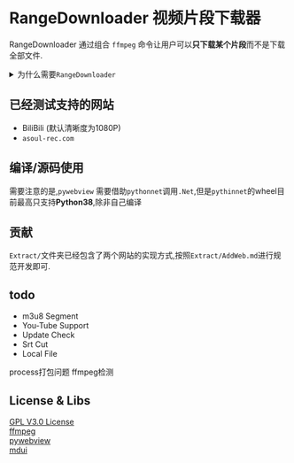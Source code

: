 # RangeDownloader 视频片段下载器

RangeDownloader 通过组合 `ffmpeg` 命令让用户可以**只下载某个片段**而不是下载全部文件.

<details>
<summary> 为什么需要<code>RangeDownloader</code> </summary>
场景分析: 当我们在进行视频创作时,也许<b>只需要其中一小段素材</b>.  </br>
一般来说,创作者可能会选择两种方法: </br>
方法1: 直接下载该文件,之后在本地裁剪</br>
问题: 耗费大量时间</br>
方法2: 录屏 </br>
问题: 画质严重损失 </br>
方法3: Range: seconds</br>
问题: 需要服务器支持,且<b>大多数服务器不支持</b></br>

</details>

## 已经测试支持的网站
- BiliBili (默认清晰度为1080P)
- `asoul-rec.com`

## 编译/源码使用
需要注意的是,`pywebview` 需要借助`pythonnet`调用`.Net`,但是`pythinnet`的wheel目前最高只支持**Python38**,除非自己编译

## 贡献
`Extract/`文件夹已经包含了两个网站的实现方式,按照`Extract/AddWeb.md`进行规范开发即可.

## todo
- m3u8 Segment
- You-Tube Support
- Update Check
- Srt Cut
- Local File

process打包问题
ffmpeg检测

## License & Libs
[GPL V3.0 License]()  
[ffmpeg]()  
[pywebview]()  
[mdui]()  
